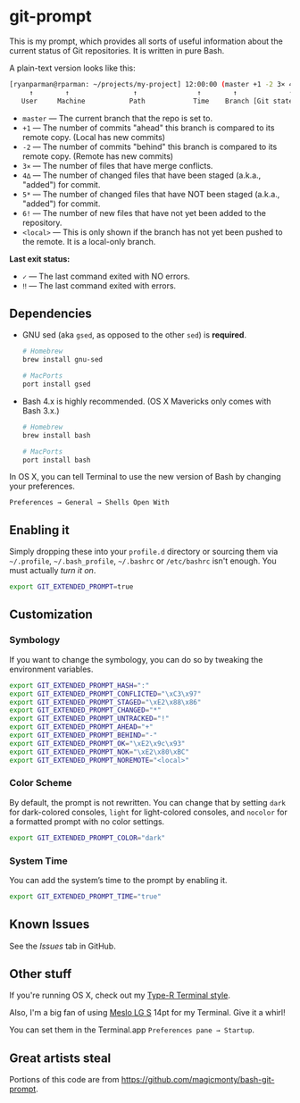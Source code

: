 # git-prompt

This is my prompt, which provides all sorts of useful information about the current status of Git repositories. It is written in pure Bash.

A plain-text version looks like this:

```bash
[ryanparman@rparman: ~/projects/my-project] 12:00:00 (master +1 -2 3× 4∆ 5* 6! <local>) ✓
     ↑        ↑                ↑               ↑        ↑             ↑                 ↑
   User     Machine           Path            Time    Branch [Git state information]  Last exit status
```

* `master` — The current branch that the repo is set to.
* `+1` — The number of commits "ahead" this branch is compared to its remote copy. (Local has new commits)
* `-2` — The number of commits "behind" this branch is compared to its remote copy. (Remote has new commits)
* `3×` — The number of files that have merge conflicts.
* `4∆` — The number of changed files that have been staged (a.k.a., "added") for commit.
* `5*` — The number of changed files that have NOT been staged (a.k.a., "added") for commit.
* `6!` — The number of new files that have not yet been added to the repository.
* `<local>` — This is only shown if the branch has not yet been pushed to the remote. It is a local-only branch.

**Last exit status:**
* `✓` — The last command exited with NO errors.
* `‼︎` — The last command exited with errors.

## Dependencies

* GNU sed (aka `gsed`, as opposed to the other `sed`) is **required**.
  ```bash
  # Homebrew
  brew install gnu-sed
  
  # MacPorts
  port install gsed
  ```
* Bash 4.x is highly recommended. (OS X Mavericks only comes with Bash 3.x.)
  ```bash
  # Homebrew
  brew install bash
  
  # MacPorts
  port install bash
  ```

In OS X, you can tell Terminal to use the new version of Bash by changing your preferences.
```
Preferences → General → Shells Open With
```

## Enabling it

Simply dropping these into your `profile.d` directory or sourcing them via `~/.profile`, `~/.bash_profile`, `~/.bashrc` or `/etc/bashrc` isn't enough. You must actually _turn it on_.

```bash
export GIT_EXTENDED_PROMPT=true
```

## Customization
### Symbology
If you want to change the symbology, you can do so by tweaking the environment variables.

```bash
export GIT_EXTENDED_PROMPT_HASH=":"
export GIT_EXTENDED_PROMPT_CONFLICTED="\xC3\x97"
export GIT_EXTENDED_PROMPT_STAGED="\xE2\x88\x86"
export GIT_EXTENDED_PROMPT_CHANGED="*"
export GIT_EXTENDED_PROMPT_UNTRACKED="!"
export GIT_EXTENDED_PROMPT_AHEAD="+"
export GIT_EXTENDED_PROMPT_BEHIND="-"
export GIT_EXTENDED_PROMPT_OK="\xE2\x9c\x93"
export GIT_EXTENDED_PROMPT_NOK="\xE2\x80\xBC"
export GIT_EXTENDED_PROMPT_NOREMOTE="<local>"
```

### Color Scheme
By default, the prompt is not rewritten. You can change that by setting `dark` for dark-colored consoles, `light` for light-colored consoles, and `nocolor` for a formatted prompt with no color settings.

```bash
export GIT_EXTENDED_PROMPT_COLOR="dark"
```

### System Time
You can add the system’s time to the prompt by enabling it.

```bash
export GIT_EXTENDED_PROMPT_TIME="true"
```

## Known Issues

See the _Issues_ tab in GitHub.

## Other stuff

If you're running OS X, check out my [Type-R Terminal style](https://github.com/skyzyx/terminal-style).

Also, I'm a big fan of using [Meslo LG S](https://github.com/andreberg/Meslo-Font) 14pt for my Terminal. Give it a whirl!

You can set them in the Terminal.app `Preferences pane → Startup`.

## Great artists steal

Portions of this code are from https://github.com/magicmonty/bash-git-prompt.
